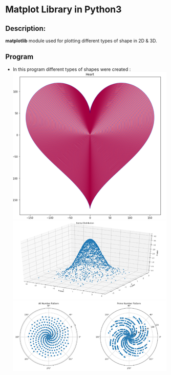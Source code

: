 # Matplot Library in Python3 #

## Description: ##

**matplotlib** module used for plotting different types of shape in 2D & 3D.

## Program ##

* In this program different types of shapes were created :
  ![ Heart ](https://github.com/Mazhar004/Python-Programming/blob/master/Matplot%202D%20%26%203D/Image/heart.png)
  ![ Normal Distribution ](https://github.com/Mazhar004/Python-Programming/blob/master/Matplot%202D%20%26%203D/Image/normal%20distribution.png)
  ![ Prime Shape ](https://github.com/Mazhar004/Python-Programming/blob/master/Matplot%202D%20%26%203D/Image/prime%20shape.png)
